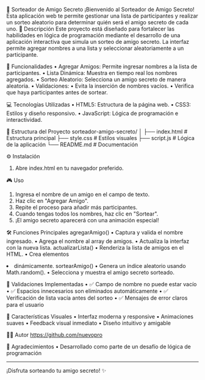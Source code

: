 🎁 Sorteador de Amigo Secreto
¡Bienvenido al Sorteador de Amigo Secreto! Esta aplicación web te permite gestionar una lista de participantes y realizar un sorteo aleatorio para determinar quién será el amigo secreto de cada uno.
🚀 Descripción
Este proyecto está diseñado para fortalecer las habilidades en lógica de programación mediante el desarrollo de una aplicación interactiva que simula un sorteo de amigo secreto. La interfaz permite agregar nombres a una lista y seleccionar aleatoriamente a un participante.

🧠 Funcionalidades
•	Agregar Amigos: Permite ingresar nombres a la lista de participantes.
•	Lista Dinámica: Muestra en tiempo real los nombres agregados.
•	Sorteo Aleatorio: Selecciona un amigo secreto de manera aleatoria.
•	Validaciones:
•	Evita la inserción de nombres vacíos.
•	Verifica que haya participantes antes de sortear.

💻 Tecnologías Utilizadas
•	HTML5: Estructura de la página web.
•	CSS3: Estilos y diseño responsivo.
•	JavaScript: Lógica de programación e interactividad.

📁 Estructura del Proyecto
sorteador-amigo-secreto/
│
├── index.html          # Estructura principal
├── style.css           # Estilos visuales
├── script.js           # Lógica de la aplicación
└── README.md           # Documentación

⚙️ Instalación
1.	Abre index.html en tu navegador preferido.


🎮 Uso
1.	Ingresa el nombre de un amigo en el campo de texto.
2.	Haz clic en "Agregar Amigo".
3.	Repite el proceso para añadir más participantes.
4.	Cuando tengas todos los nombres, haz clic en "Sortear".
5.	¡El amigo secreto aparecerá con una animación especial!


🛠️ Funciones Principales
agregarAmigo()
•	Captura y valida el nombre ingresado.
•	Agrega el nombre al array de amigos.
•	Actualiza la interfaz con la nueva lista.
actualizarLista()
•	Renderiza la lista de amigos en el HTML.
•	Crea elementos <li> dinámicamente.
sortearAmigo()
•	Genera un índice aleatorio usando Math.random().
•	Selecciona y muestra el amigo secreto sorteado.

📝 Validaciones Implementadas
•	✅ Campo de nombre no puede estar vacío
•	✅ Espacios innecesarios son eliminados automáticamente
•	✅ Verificación de lista vacía antes del sorteo
•	✅ Mensajes de error claros para el usuario

🎨 Características Visuales
•	Interfaz moderna y responsive
•	Animaciones suaves
•	Feedback visual inmediato
•	Diseño intuitivo y amigable

👨‍💻 Autor
https://github.com/nuevopro

🙏 Agradecimientos
•	Desarrollado como parte de un desafío de lógica de programación
________________________________________
¡Disfruta sorteando tu amigo secreto! ✨


